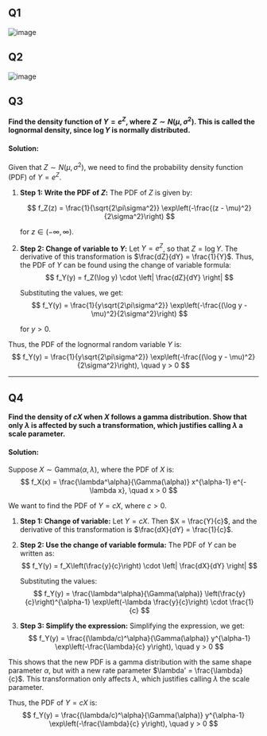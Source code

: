 ## Q1
![image](https://github.com/user-attachments/assets/c60e5b71-f2dc-49dd-a0b9-ea5afd70203d)

## Q2
![image](https://github.com/user-attachments/assets/8637ebbe-52c9-4628-aef6-7ae212c7a1fb)

## Q3
**Find the density function of $Y = e^Z$, where $Z \sim N(\mu, \sigma^2)$. This is called the lognormal density, since $\log Y$ is normally distributed.**

#### Solution:
Given that $Z \sim N(\mu, \sigma^2)$, we need to find the probability density function (PDF) of $Y = e^Z$.

1. **Step 1: Write the PDF of $Z$:**
   The PDF of $Z$ is given by:
   
   $$
   f_Z(z) = \frac{1}{\sqrt{2\pi\sigma^2}} \exp\left(-\frac{(z - \mu)^2}{2\sigma^2}\right)
   $$
   
   for $z \in (-\infty, \infty)$.

3. **Step 2: Change of variable to $Y$:**
   Let $Y = e^Z$, so that $Z = \log Y$. The derivative of this transformation is $\frac{dZ}{dY} = \frac{1}{Y}$. Thus, the PDF of $Y$ can be found using the change of variable formula:
   $$
   f_Y(y) = f_Z(\log y) \cdot \left| \frac{dZ}{dY} \right|
   $$

   Substituting the values, we get:
   $$
   f_Y(y) = \frac{1}{y\sqrt{2\pi\sigma^2}} \exp\left(-\frac{(\log y - \mu)^2}{2\sigma^2}\right)
   $$

   for $y > 0$.

Thus, the PDF of the lognormal random variable $Y$ is:
$$
f_Y(y) = \frac{1}{y\sqrt{2\pi\sigma^2}} \exp\left(-\frac{(\log y - \mu)^2}{2\sigma^2}\right), \quad y > 0
$$

---

## Q4
**Find the density of $cX$ when $X$ follows a gamma distribution. Show that only $\lambda$ is affected by such a transformation, which justifies calling $\lambda$ a scale parameter.**

#### Solution:
Suppose $X \sim \text{Gamma}(\alpha, \lambda)$, where the PDF of $X$ is:
$$
f_X(x) = \frac{\lambda^\alpha}{\Gamma(\alpha)} x^{\alpha-1} e^{-\lambda x}, \quad x > 0
$$

We want to find the PDF of $Y = cX$, where $c > 0$.

1. **Step 1: Change of variable:**
   Let $Y = cX$. Then $X = \frac{Y}{c}$, and the derivative of this transformation is $\frac{dX}{dY} = \frac{1}{c}$.

2. **Step 2: Use the change of variable formula:**
   The PDF of $Y$ can be written as:
   $$
   f_Y(y) = f_X\left(\frac{y}{c}\right) \cdot \left| \frac{dX}{dY} \right|
   $$
   
   Substituting the values:
   $$
   f_Y(y) = \frac{\lambda^\alpha}{\Gamma(\alpha)} \left(\frac{y}{c}\right)^{\alpha-1} \exp\left(-\lambda \frac{y}{c}\right) \cdot \frac{1}{c}
   $$

4. **Step 3: Simplify the expression:**
   Simplifying the expression, we get:
   $$
   f_Y(y) = \frac{(\lambda/c)^\alpha}{\Gamma(\alpha)} y^{\alpha-1} \exp\left(-\frac{\lambda}{c} y\right), \quad y > 0
   $$

This shows that the new PDF is a gamma distribution with the same shape parameter $\alpha$, but with a new rate parameter $\lambda' = \frac{\lambda}{c}$. This transformation only affects $\lambda$, which justifies calling $\lambda$ the scale parameter.

Thus, the PDF of $Y = cX$ is:
$$
f_Y(y) = \frac{(\lambda/c)^\alpha}{\Gamma(\alpha)} y^{\alpha-1} \exp\left(-\frac{\lambda}{c} y\right), \quad y > 0
$$

